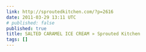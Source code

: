 ```yaml
---
link: http://sproutedkitchen.com/?p=2616
date: 2011-03-29 13:11 UTC
# published: false
published: true
title: SALTED CARAMEL ICE CREAM » Sprouted Kitchen
tags: []
---
```



